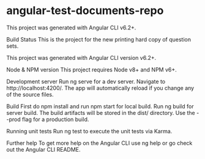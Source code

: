 # angular-test-documents-repo
This project was generated with Angular CLI v6.2+.

Build Status
This is the project for the new printing hard copy of question sets.

This project was generated with Angular CLI version v6.2+.

Node & NPM version
This project requires Node v8+ and NPM v6+.

Development server
Run ng serve for a dev server. Navigate to http://localhost:4200/. The app will automatically reload if you change any of the source files.

Build
First do npm install and run npm start for local build. Run ng build for server build. The build artifacts will be stored in the dist/ directory. Use the --prod flag for a production build.

Running unit tests
Run ng test to execute the unit tests via Karma.

Further help
To get more help on the Angular CLI use ng help or go check out the Angular CLI README.
